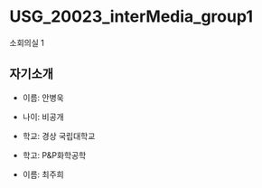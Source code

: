 # USG_20023_interMedia_group1
소회의실 1
## 자기소개
- 이름: 안병욱
- 나이: 비공개
- 학교: 경상 국립대학교
- 학고: P&P화학공학 

- 이름: 최주희
